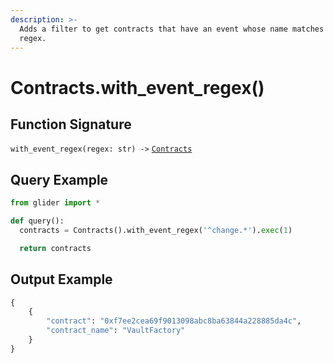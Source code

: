 ```yaml
---
description: >-
  Adds a filter to get contracts that have an event whose name matches the given
  regex.
---
```


# Contracts.with\_event\_regex()

## Function Signature

`with_event_regex(regex: str) ->` [`Contracts`](./)

## Query Example

```python
from glider import *

def query():
  contracts = Contracts().with_event_regex('^change.*').exec(1)

  return contracts
```

## Output Example

```python
{
    {
        "contract": "0xf7ee2cea69f9013098abc8ba63844a228885da4c",
        "contract_name": "VaultFactory"
    }
}
```
